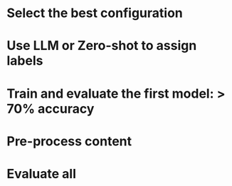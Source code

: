 # Select the best configuration
# Use LLM or Zero-shot to assign labels
# Train and evaluate the first model: > 70% accuracy
# Pre-process content
# Evaluate all